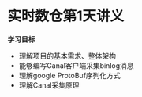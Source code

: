 # 实时数仓第1天讲义

**学习目标**

- 理解项目的基本需求、整体架构
- 能够编写Canal客户端采集binlog消息
- 理解google ProtoBuf序列化方式
- 理解Canal采集原理
